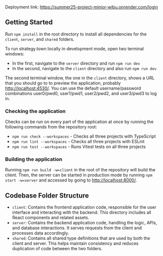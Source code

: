 Deployment link: https://summer25-project-minior-wjbu.onrender.com/login 

## Getting Started

Run `npm install` in the root directory to install all dependencies for the `client`, `server`, and `shared` folders.

To run strategy.town locally in development mode, open two terminal windows:
 - In the first, navigate to the `server` directory and run `npm run dev`
 - In the second, navigate to the `client` directory and also run `npm run dev`

The second terminal window, the one in the `client` directory, shows a URL that you should go to to preview the application, probably <http://localhost:4530/>. You can use the default username/password combinations user0/pwd0, user1/pwd1, user2/pwd2, and user3/pwd3 to log in.

### Checking the application

Checks can be run on every part of the application at once by running the following commands from the repository root:

- `npm run check --workspaces` - Checks all three projects with TypeScript
- `npm run lint --workspaces` - Checks all three projects with ESLint
- `npm run test --workspaces` - Runs Vitest tests on all three projects

### Building the application

Running `npm run build -w=client` in the root of the repository will build the client. Then, the server can be started in production mode by running `npm start -w=server` and accessed by going to <http://localhost:8000/>.

## Codebase Folder Structure

- `client`: Contains the frontend application code, responsible for the user interface and interacting with the backend. This directory includes all React components and related assets.
- `server`: Contains the backend application code, handling the logic, APIs, and database interactions. It serves requests from the client and processes data accordingly.
- `shared`: Contains all shared type definitions that are used by both the client and server. This helps maintain consistency and reduces duplication of code between the two folders.